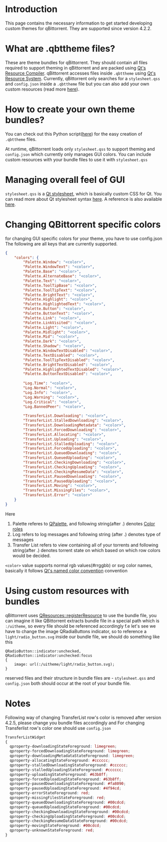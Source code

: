 # Introduction

This page contains the necessary information to get started developing custom themes for qBittorrent. They are supported since version 4.2.2.

# What are .qbttheme files?

These are theme bundles for qBittorrent.
They should contain all files required to support theming in qBittorrent and are packed using [Qt's Resource Compiler](https://doc.qt.io/qt-5/rcc.html).
qBittorrent accesses files inside `.qbttheme` using [Qt's Resource System](https://doc.qt.io/qt-5/resources.html).
Currently, qBittorrent only searches for a `stylesheet.qss` and `config.json` inside a `.qbttheme` file but you can also add your own custom resources (read more [here](https://github.com/qbittorrent/qBittorrent/wiki/Create-custom-themes-for-qBittorrent#using-custom-resources-with-bundles)).

# How to create your own theme bundles?

You can check out this Python script([here](https://github.com/jagannatharjun/qbt-theme/blob/master/Builds/make-resource.py)) for the easy creation of `.qbttheme` files.

At runtime, qBittorrent loads only `stylesheet.qss` to support theming and `config.json` which currently only manages GUI colors. You can include custom resources with your bundle files to use it with `stylesheet.qss`

# Managing overall feel of GUI
`stylesheet.qss` is a [Qt stylesheet](https://doc.qt.io/qt-5/stylesheet.html), which is basically custom CSS for Qt.
You can read more about Qt stylesheet syntax [here](https://doc.qt.io/Qt-5/stylesheet-syntax.html). A reference is also available [here](https://doc.qt.io/qt-5/stylesheet.html).

# Changing QBittorrent specific colors
for changing GUI specific colors for your theme, you have to use config.json  
The following are all keys that are currently supported.

```json
{
    "colors": {
        "Palette.Window": "<color>",
        "Palette.WindowText": "<color>",
        "Palette.Base": "<color>",
        "Palette.AlternateBase": "<color>",
        "Palette.Text": "<color>",
        "Palette.ToolTipBase": "<color>",
        "Palette.ToolTipText": "<color>",
        "Palette.BrightText": "<color>",
        "Palette.Highlight": "<color>",
        "Palette.HighlightedText": "<color>",
        "Palette.Button": "<color>",
        "Palette.ButtonText": "<color>",
        "Palette.Link": "<color>",
        "Palette.LinkVisited": "<color>",
        "Palette.Light": "<color>",
        "Palette.Midlight": "<color>",
        "Palette.Mid": "<color>",
        "Palette.Dark": "<color>",
        "Palette.Shadow": "<color>",
        "Palette.WindowTextDisabled": "<color>",
        "Palette.TextDisabled": "<color>",
        "Palette.ToolTipTextDisabled": "<color>",
        "Palette.BrightTextDisabled": "<color>",
        "Palette.HighlightedTextDisabled": "<color>",
        "Palette.ButtonTextDisabled": "<color>",
        
        "Log.Time": "<color>",
        "Log.Normal": "<color>",
        "Log.Info": "<color>",
        "Log.Warning": "<color>",
        "Log.Critical": "<color>",
        "Log.BannedPeer": "<color>",
        
        "TransferList.Downloading": "<color>",
        "TransferList.StalledDownloading": "<color>",
        "TransferList.DownloadingMetadata": "<color>",
        "TransferList.ForcedDownloading": "<color>",
        "TransferList.Allocating": "<color>",
        "TransferList.Uploading": "<color>",
        "TransferList.StalledUploading": "<color>",
        "TransferList.ForcedUploading": "<color>",
        "TransferList.QueuedDownloading": "<color>",
        "TransferList.QueuedUploading": "<color>",
        "TransferList.CheckingDownloading": "<color>",
        "TransferList.CheckingUploading": "<color>",
        "TransferList.CheckingResumeData": "<color>",
        "TransferList.PausedDownloading": "<color>",
        "TransferList.PausedUploading": "<color>",
        "TransferList.Moving": "<color>",
        "TransferList.MissingFiles": "<color>",
        "TransferList.Error": "<color>"     
    }
}
```
Here 
1. Palette referes to [QPalette](https://doc.qt.io/qt-5/qpalette.html), and following string(after .) denotes [Color roles](https://doc.qt.io/qt-5/qpalette.html#ColorRole-enum)
2. Log refers to log messages and following string (after .) denotes type of messages
3. Transfer List refers to view containing all of your torrents and following string(after .) denotes torrent state on which based on which row colors would be decided. 

`<color>` value supports normal rgb values(#rrggbb) or svg color names, basically it follows [Qt's named color convention](https://doc.qt.io/qt-5/qcolor.html#setNamedColor) convention

# Using custom resources with bundles
qBittorrent uses [QResources::registerResource](https://doc.qt.io/qt-5/qresource.html#registerResource) to use the bundle file, you can imagine it like QBittorrent extracts bundle file in a special path which is `:/uitheme`, so every file should be referenced accordingly f.e let's see we have to change the image QRadiaButtons indicator, so to reference a `light/radio_button.svg` inside our bundle file, we should do something like this
```
QRadioButton::indicator:unchecked,
QRadioButton::indicator:unchecked:focus
{
    image: url(:/uitheme/light/radio_button.svg);
}
```

reserved files and their structure in bundle files are - `stylesheet.qss` and `config.json` both should occur at the root of your bundle file.

# Notes

Following way of changing TransferList row's color is removed after version 4.2.5, please change you bundle files accordingly and For changing Transferlist row's color one should use `config.json`

```css
TransferListWidget 
{
  qproperty-downloadingStateForeground: limegreen;
  qproperty-forcedDownloadingStateForeground: limegreen;
  qproperty-downloadingMetadataStateForeground: limegreen;
  qproperty-allocatingStateForeground: #cccccc;
  qproperty-stalledDownloadingStateForeground: #cccccc;
  qproperty-stalledUploadingStateForeground: #cccccc;
  qproperty-uploadingStateForeground: #63b8ff;
  qproperty-forcedUploadingStateForeground: #63b8ff;
  qproperty-pausedDownloadingStateForeground: #fa8090;
  qproperty-pausedUploadingStateForeground: #4f94cd;
  qproperty-errorStateForeground: red;
  qproperty-missingFilesStateForeground: red;
  qproperty-queuedDownloadingStateForeground: #00cdcd;
  qproperty-queuedUploadingStateForeground: #00cdcd;
  qproperty-checkingDownloadingStateForeground: #00cdcd;
  qproperty-checkingUploadingStateForeground: #00cdcd;
  qproperty-checkingResumeDataStateForeground: #00cdcd;
  qproperty-movingStateForeground: #00cdcd;
  qproperty-unknownStateForeground: red; 
}
```
